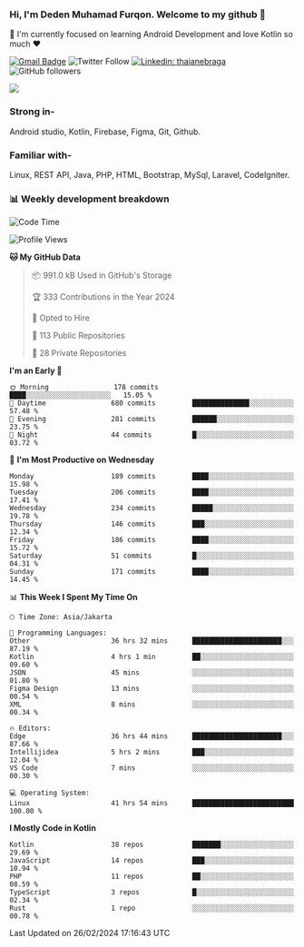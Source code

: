 ### Hi, I'm Deden Muhamad Furqon. Welcome to my github 👋

<!--
**furqoncreative/furqoncreative** is a ✨ _special_ ✨ repository because its `README.md` (this file) appears on your GitHub profile.

Here are some ideas to get you started:

- 🔭 I’m currently working on ...
- 👯 I’m looking to collaborate on ...
- 🤔 I’m looking for help with ...
- 💬 Ask me about ...
- 📫 How to reach me: ...
- 😄 Pronouns: ...
- ⚡ Fun fact: ...
-->

  🌱 I'm currently focused on learning Android Development and love Kotlin so much ❤ 

[![Gmail Badge](https://img.shields.io/badge/-furqoncreative24@gmail.com-c14438?style=flat-square&logo=Gmail&logoColor=white&link=mailto:furqoncreative24@gmail.com)](mailto:furqoncreative24@gmail.com)
![Twitter Follow](https://img.shields.io/twitter/follow/furqoncreative?label=Follow)
[![Linkedin: thaianebraga](https://img.shields.io/badge/-Deden_Muhamad_Furqon-blue?style=flat-square&logo=Linkedin&logoColor=white&link=https://www.linkedin.com/in/anmol-p-singh/)](https://www.linkedin.com/in/furqoncreative/)
![GitHub followers](https://img.shields.io/github/followers/furqoncreative?label=Follow&style=social)

<img src="https://github-readme-stats.sera5-dev.vercel.app/api?username=furqoncreative&hide=stars&show_icons=true&count_private=true&include_all_commits=true&title_color=#008080&icon_color=#008080&hide_border=true" width="">

### Strong in-

Android studio, Kotlin, Firebase, Figma, Git, Github.

### Familiar with-
Linux, REST API, Java, PHP, HTML, Bootstrap, MySql, Laravel, CodeIgniter.

### 📊 Weekly development breakdown

<!--START_SECTION:waka-->
![Code Time](http://img.shields.io/badge/Code%20Time-1%2C940%20hrs%2037%20mins-blue)

![Profile Views](http://img.shields.io/badge/Profile%20Views-2-blue)

**🐱 My GitHub Data** 

> 📦 991.0 kB Used in GitHub's Storage 
 > 
> 🏆 333 Contributions in the Year 2024
 > 
> 💼 Opted to Hire
 > 
> 📜 113 Public Repositories 
 > 
> 🔑 28 Private Repositories 
 > 
**I'm an Early 🐤** 

```text
🌞 Morning                178 commits         ████░░░░░░░░░░░░░░░░░░░░░   15.05 % 
🌆 Daytime                680 commits         ██████████████░░░░░░░░░░░   57.48 % 
🌃 Evening                281 commits         ██████░░░░░░░░░░░░░░░░░░░   23.75 % 
🌙 Night                  44 commits          █░░░░░░░░░░░░░░░░░░░░░░░░   03.72 % 
```
📅 **I'm Most Productive on Wednesday** 

```text
Monday                   189 commits         ████░░░░░░░░░░░░░░░░░░░░░   15.98 % 
Tuesday                  206 commits         ████░░░░░░░░░░░░░░░░░░░░░   17.41 % 
Wednesday                234 commits         █████░░░░░░░░░░░░░░░░░░░░   19.78 % 
Thursday                 146 commits         ███░░░░░░░░░░░░░░░░░░░░░░   12.34 % 
Friday                   186 commits         ████░░░░░░░░░░░░░░░░░░░░░   15.72 % 
Saturday                 51 commits          █░░░░░░░░░░░░░░░░░░░░░░░░   04.31 % 
Sunday                   171 commits         ████░░░░░░░░░░░░░░░░░░░░░   14.45 % 
```


📊 **This Week I Spent My Time On** 

```text
🕑︎ Time Zone: Asia/Jakarta

💬 Programming Languages: 
Other                    36 hrs 32 mins      ██████████████████████░░░   87.19 % 
Kotlin                   4 hrs 1 min         ██░░░░░░░░░░░░░░░░░░░░░░░   09.60 % 
JSON                     45 mins             ░░░░░░░░░░░░░░░░░░░░░░░░░   01.80 % 
Figma Design             13 mins             ░░░░░░░░░░░░░░░░░░░░░░░░░   00.54 % 
XML                      8 mins              ░░░░░░░░░░░░░░░░░░░░░░░░░   00.34 % 

🔥 Editors: 
Edge                     36 hrs 44 mins      ██████████████████████░░░   87.66 % 
Intellijidea             5 hrs 2 mins        ███░░░░░░░░░░░░░░░░░░░░░░   12.04 % 
VS Code                  7 mins              ░░░░░░░░░░░░░░░░░░░░░░░░░   00.30 % 

💻 Operating System: 
Linux                    41 hrs 54 mins      █████████████████████████   100.00 % 
```

**I Mostly Code in Kotlin** 

```text
Kotlin                   38 repos            ███████░░░░░░░░░░░░░░░░░░   29.69 % 
JavaScript               14 repos            ███░░░░░░░░░░░░░░░░░░░░░░   10.94 % 
PHP                      11 repos            ██░░░░░░░░░░░░░░░░░░░░░░░   08.59 % 
TypeScript               3 repos             █░░░░░░░░░░░░░░░░░░░░░░░░   02.34 % 
Rust                     1 repo              ░░░░░░░░░░░░░░░░░░░░░░░░░   00.78 % 
```




 Last Updated on 26/02/2024 17:16:43 UTC
<!--END_SECTION:waka-->
